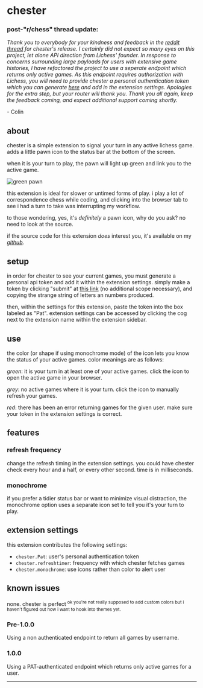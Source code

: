# chester

### post-"r/chess" thread update:

*Thank you to everybody for your kindness and feedback in the [reddit thread](https://www.reddit.com/r/chess/comments/ql4dhw/does_anyone_else_use_both_vscode_and_lichess/) for chester's release. I certainly did not expect so many eyes on this project, let alone API direction from Lichess' founder. In response to concerns surrounding large payloads for users with extensive game histories, I have refactored the project to use a seperate endpoint which returns only active games. As this endpoint requires authorization with Lichess, you will need to provide chester a personal authentication token which you can generate [here](https://lichess.org/account/oauth/token/create?description=chester+for+vscode) and add in the extension settings. Apologies for the extra step, but your router will thank you. Thank you all again, keep the feedback coming, and expect additional support coming shortly.*

\- Colin

## about

chester is a simple extension to signal your turn in any active lichess game.
adds a little pawn icon to the status bar at the bottom of the screen.

when it is your turn to play, the pawn will light up green and link you to
the active game.

![green pawn](https://raw.githubusercontent.com/colin-kohli/chester/master/images/little.png)

this extension is ideal for slower or untimed forms of play. i play a lot of
correspondence chess while coding, and clicking into the browser tab to see
i had a turn to take was interrupting my workflow.

to those wondering, yes, it's *definitely* a pawn icon, why do you ask? no need to look at the source.

if the source code for this extension *does* interest you, it's available on
my *[github](https://github.com/cojoko/chester)*.

## setup

in order for chester to see your current games, you must generate a personal
api token and add it within the extension settings. simply make a token by
clicking "submit" at [this link](https://lichess.org/account/oauth/token/create?description=chester+for+vscode) (no additional scope necessary), and copying the
strange string of letters an numbers produced.

then, within the settings for this extension, paste the token into the box
labeled as "Pat". extension settings can be accessed by
clicking the cog next to the extension name within the extension sidebar.

## use

the color (or shape if using monochrome mode) of the icon lets you know the
status of your active games. color meanings are as follows:

*green*: it is your turn in at least one of your active games. click the icon
to open the active game in your browser.

*grey*: no active games where it is your turn. click the icon to manually refresh
your games.

*red*: there has been an error returning games for the given user. make sure
your token in the extension settings is correct.

## features

### refresh frequency

change the refresh timing in the extension settings. you could have chester check every hour and a half, or every other second. time is in milliseconds.

### monochrome

if you prefer a tidier status bar or want to minimize visual distraction, the
monochrome option uses a separate icon set to tell you it's your turn to play.

## extension settings

this extension contributes the following settings:

* `chester.Pat`: user's personal authentication token
* `chester.refreshtimer`: frequency with which chester fetches games
* `chester.monochrome`: use icons rather than color to alert user

## known issues

none. chester is perfect<sup> ok you're not really supposed to add custom colors
but i haven't figured out how i want to hook into themes yet.</sup>


### Pre-1.0.0

Using a non authenticated endpoint to return all games by username.
### 1.0.0

Using a PAT-authenticated endpoint which returns only active games for a user.

-----------------------------------------------------------------------------------------------------------
